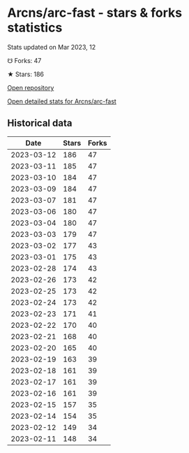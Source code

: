 # Arcns/arc-fast - stars & forks statistics

Stats updated on Mar 2023, 12

☋ Forks: 47

★ Stars: 186

[Open repository](https://github.com/Arcns/arc-fast)

[Open detailed stats for Arcns/arc-fast](https://reviewgithub.com/rep/Arcns/arc-fast)

## Historical data
| Date | Stars | Forks |
|------|-------|-------|
| 2023-03-12 | 186 | 47 | 
| 2023-03-11 | 185 | 47 | 
| 2023-03-10 | 184 | 47 | 
| 2023-03-09 | 184 | 47 | 
| 2023-03-07 | 181 | 47 | 
| 2023-03-06 | 180 | 47 | 
| 2023-03-04 | 180 | 47 | 
| 2023-03-03 | 179 | 47 | 
| 2023-03-02 | 177 | 43 | 
| 2023-03-01 | 175 | 43 | 
| 2023-02-28 | 174 | 43 | 
| 2023-02-26 | 173 | 42 | 
| 2023-02-25 | 173 | 42 | 
| 2023-02-24 | 173 | 42 | 
| 2023-02-23 | 171 | 41 | 
| 2023-02-22 | 170 | 40 | 
| 2023-02-21 | 168 | 40 | 
| 2023-02-20 | 165 | 40 | 
| 2023-02-19 | 163 | 39 | 
| 2023-02-18 | 161 | 39 | 
| 2023-02-17 | 161 | 39 | 
| 2023-02-16 | 161 | 39 | 
| 2023-02-15 | 157 | 35 | 
| 2023-02-14 | 154 | 35 | 
| 2023-02-12 | 149 | 34 | 
| 2023-02-11 | 148 | 34 | 

